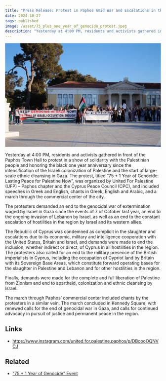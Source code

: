 ```yaml
---
title: "Press Release: Protest in Paphos Amid War and Escalations in the Region"
date: 2024-10-27
tags: published
image: /asset/75_plus_one_year_of_genocide_protest.jpeg
description: "Yesterday at 4:00 PM, residents and activists gathered in front of the Paphos Town Hall to protest in a show of solidarity with the Palestinian people and honoring the black one year anniversary since the intensification of the Israeli colonization of Palestine and the start of large-scale ethnic cleansing in Gaza. The protest, titled “75 + 1 Year of Genocide: Lasting Peace for Palestine Now”, was organized by United For Palestine (UFP) – Paphos chapter and the Cyprus Peace Council (CPC), and included speeches in Greek and English, chants in Greek, English and Arabic, and a march through the commercial center of the city."
---
```


![Oct 26 Protest starting at the Paphos Town Hall](/asset/75_plus_one_year_of_genocide_protest.jpeg)

Yesterday at 4:00 PM, residents and activists gathered in front of the Paphos Town Hall to protest in a show of solidarity with the Palestinian people and honoring the black one year anniversary since the intensification of the Israeli colonization of Palestine and the start of large-scale ethnic cleansing in Gaza. The protest, titled “75 + 1 Year of Genocide: Lasting Peace for Palestine Now”, was organized by United For Palestine (UFP) – Paphos chapter and the Cyprus Peace Council (CPC), and included speeches in Greek and English, chants in Greek, English and Arabic, and a march through the commercial center of the city.

The protesters demanded an end to the genocidal war of extermination waged by Israel in Gaza since the events of 7 of October last year, an end to the ongoing invasion of Lebanon by Israel, as well as an end to the constant escalation of hostilities in the region by Israel and its western allies.

The Republic of Cyprus was condemned as complicit in the slaughter and escalations due to its economic, military and intelligence cooperation with the United States, Britain and Israel, and demands were made to end the inclusion, whether indirect or direct, of Cyprus in all hostilities in the region. The protesters also called for an end to the military presence of the British imperialists in Cyprus, including the occupation of Cypriot land by Britain with its Sovereign Base Areas, which constitute forward operating bases for the slaughter in Palestine and Lebanon and for other hostilities in the region.

Finally, demands were made for the complete and full liberation of Palestine from Zionism and end to apartheid, colonization and ethnic cleansing by Israel.

The march through Paphos’ commercial center included chants by the protesters in a similar vein. The march concluded in Kennedy Square, with renewed calls for the end of genocidal war in Gaza, and calls for continued advocacy in pursuit of justice and permanent peace in the region.

## Links

- https://www.instagram.com/united.for.palestine.paphos/p/DBoooOQNVCJ

## Related

- ["75 + 1 Year of Genocide" Event](/en/event/75_plus_1_year_of_genocide_paphos/)
